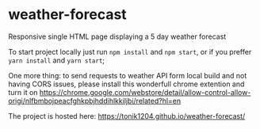 # weather-forecast
Responsive single HTML page displaying a 5 day weather forecast

To start project locally just run `npm install` and `npm start`, or if you preffer `yarn install` and `yarn start`;

One more thing: to send requests to weather API form local build and not having CORS issues, please install this wonderfull chrome extention and turn it on  https://chrome.google.com/webstore/detail/allow-control-allow-origi/nlfbmbojpeacfghkpbjhddihlkkiljbi/related?hl=en

The project is hosted here: https://tonik1204.github.io/weather-forecast/
